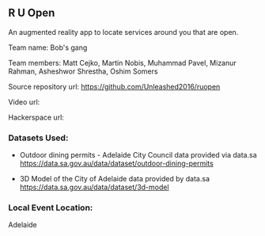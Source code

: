 ## R U Open

An augmented reality app to locate services around you that are open.

Team name: Bob's gang

Team members: Matt Cejko, Martin Nobis, Muhammad Pavel, Mizanur Rahman, Asheshwor Shrestha, Oshim Somers

Source repository url: https://github.com/Unleashed2016/ruopen

Video url:

Hackerspace url:

### Datasets Used:

* Outdoor dining permits - Adelaide City Council data provided via data.sa https://data.sa.gov.au/data/dataset/outdoor-dining-permits

* 3D Model of the City of Adelaide data provided by data.sa
https://data.sa.gov.au/data/dataset/3d-model

### Local Event Location:
Adelaide
